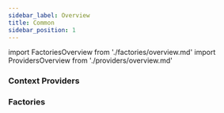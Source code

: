 ```yaml
---
sidebar_label: Overview
title: Common
sidebar_position: 1
---
```


import FactoriesOverview from './factories/overview.md'
import ProvidersOverview from './providers/overview.md'

### Context Providers
<ProvidersOverview />

### Factories
<FactoriesOverview />

